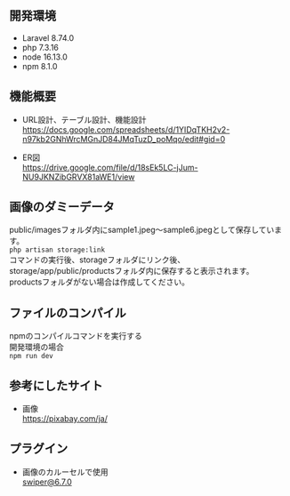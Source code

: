 ## 開発環境
- Laravel 8.74.0
- php 7.3.16
- node 16.13.0
- npm  8.1.0

## 機能概要  
- URL設計、テーブル設計、機能設計  
https://docs.google.com/spreadsheets/d/1YIDqTKH2v2-n97kb2GNhWrcMGnJD84JMqTuzD_poMqo/edit#gid=0

- ER図  
https://drive.google.com/file/d/18sEk5LC-jJum-NU9JKNZibGRVX81aWE1/view
## 画像のダミーデータ
public/imagesフォルダ内にsample1.jpeg～sample6.jpegとして保存しています。  
```php artisan storage:link```  
コマンドの実行後、storageフォルダにリンク後、  
storage/app/public/productsフォルダ内に保存すると表示されます。  
productsフォルダがない場合は作成してください。

## ファイルのコンパイル
npmのコンパイルコマンドを実行する  
開発環境の場合  
```npm run dev```


## 参考にしたサイト
- 画像  
https://pixabay.com/ja/

## プラグイン  
- 画像のカルーセルで使用  
swiper@6.7.0
